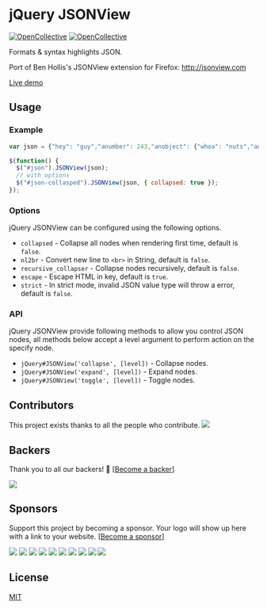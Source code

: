 # jQuery JSONView

[![OpenCollective](https://opencollective.com/jquery-jsonview/backers/badge.svg)](#backers)
[![OpenCollective](https://opencollective.com/jquery-jsonview/sponsors/badge.svg)](#sponsors)

Formats & syntax highlights JSON.

Port of Ben Hollis's JSONView extension for Firefox: http://jsonview.com

[Live demo](http://yesmeck.github.io/jquery-jsonview/)

## Usage

### Example

```javascript
var json = {"hey": "guy","anumber": 243,"anobject": {"whoa": "nuts","anarray": [1,2,"thr<h1>ee"], "more":"stuff"},"awesome": true,"bogus": false,"meaning": null, "japanese":"明日がある。", "link": "http://jsonview.com", "notLink": "http://jsonview.com is great"};

$(function() {
  $("#json").JSONView(json);
  // with options
  $("#json-collasped").JSONView(json, { collapsed: true });
});
```

### Options

jQuery JSONView can be configured using the following options.

* `collapsed` - Collapse all nodes when rendering first time, default is `false`.
* `nl2br` - Convert new line to `<br>` in String, default is `false`.
* `recursive_collapser` - Collapse nodes recursively, default is `false`.
* `escape` - Escape HTML in key, default is `true`.
* `strict` - In strict mode, invalid JSON value type will throw a error, default is `false`.

### API

jQuery JSONView provide following methods to allow you control JSON nodes, all methods below accept a level argument to perform action on the specify node.

* `jQuery#JSONView('collapse', [level])` - Collapse nodes.
* `jQuery#JSONView('expand', [level])` - Expand nodes.
* `jQuery#JSONView('toggle', [level])` -  Toggle nodes.


## Contributors

This project exists thanks to all the people who contribute.
<a href="graphs/contributors"><img src="https://opencollective.com/jquery-jsonview/contributors.svg?width=890" /></a>


## Backers

Thank you to all our backers! 🙏 [[Become a backer](https://opencollective.com/jquery-jsonview#backer)]

<a href="https://opencollective.com/jquery-jsonview#backers" target="_blank"><img src="https://opencollective.com/jquery-jsonview/backers.svg?width=890"></a>


## Sponsors

Support this project by becoming a sponsor. Your logo will show up here with a link to your website. [[Become a sponsor](https://opencollective.com/jquery-jsonview#sponsor)]

<a href="https://opencollective.com/jquery-jsonview/sponsor/0/website" target="_blank"><img src="https://opencollective.com/jquery-jsonview/sponsor/0/avatar.svg"></a>
<a href="https://opencollective.com/jquery-jsonview/sponsor/1/website" target="_blank"><img src="https://opencollective.com/jquery-jsonview/sponsor/1/avatar.svg"></a>
<a href="https://opencollective.com/jquery-jsonview/sponsor/2/website" target="_blank"><img src="https://opencollective.com/jquery-jsonview/sponsor/2/avatar.svg"></a>
<a href="https://opencollective.com/jquery-jsonview/sponsor/3/website" target="_blank"><img src="https://opencollective.com/jquery-jsonview/sponsor/3/avatar.svg"></a>
<a href="https://opencollective.com/jquery-jsonview/sponsor/4/website" target="_blank"><img src="https://opencollective.com/jquery-jsonview/sponsor/4/avatar.svg"></a>
<a href="https://opencollective.com/jquery-jsonview/sponsor/5/website" target="_blank"><img src="https://opencollective.com/jquery-jsonview/sponsor/5/avatar.svg"></a>
<a href="https://opencollective.com/jquery-jsonview/sponsor/6/website" target="_blank"><img src="https://opencollective.com/jquery-jsonview/sponsor/6/avatar.svg"></a>
<a href="https://opencollective.com/jquery-jsonview/sponsor/7/website" target="_blank"><img src="https://opencollective.com/jquery-jsonview/sponsor/7/avatar.svg"></a>
<a href="https://opencollective.com/jquery-jsonview/sponsor/8/website" target="_blank"><img src="https://opencollective.com/jquery-jsonview/sponsor/8/avatar.svg"></a>
<a href="https://opencollective.com/jquery-jsonview/sponsor/9/website" target="_blank"><img src="https://opencollective.com/jquery-jsonview/sponsor/9/avatar.svg"></a>


## License

[MIT](http://opensource.org/licenses/MIT)
